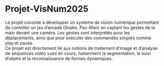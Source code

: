 # Projet-VisNum2025

Le projet consiste à développer un système de vision numérique permettant de contrôler un jeu d’arcade (Snake, Pac-Man) en captant les gestes de la main devant une caméra. Les gestes sont interprétés pour les déplacements, ainsi que pour exécuter des commandes simples comme play et pause.\
Ce projet est directement lié aux notions de traitement d’image et d’analyse de séquences vidéo vues en cours, notamment la segmentation, le suivi d’objets et la reconnaissance de formes dynamiques.

